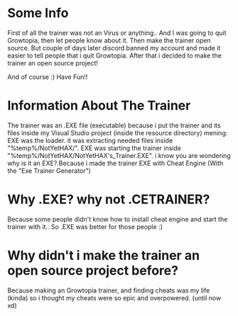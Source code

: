 # Some Info #

First of all the trainer was not an Virus or anything.. And I was going to quit Growtopia, then let people know about it. Then make the trainer open source. But couple of days later discord banned my account and made it easier to tell people that i quit Growtopia. After that i decided to make the trainer an open source project!

And of course :) Have Fun!!

# Information About The Trainer #

The trainer was an .EXE file (executable) because i put the trainer and its files inside my Visual Studio project (inside the resource directory) mening: EXE was the loader. it was extracting needed files inside "%temp%/NotYetHAX/". EXE was starting the trainer inside "%temp%/NotYetHAX/NotYetHAX's_Trainer.EXE". i know you are wondering why is it an EXE? Because i made the trainer EXE with Cheat Engine (With the "Exe Trainer Generator")
# Why .EXE? why not .CETRAINER? #

Because some people didn't know how to install cheat engine and start the trainer with it.. So .EXE was better for those people :)

# Why didn't i make the trainer an open source project before? #

Because making an Growtopia trainer, and finding cheats was my life (kinda) so i thought my cheats were so epic and overpowered. (until now xd)
